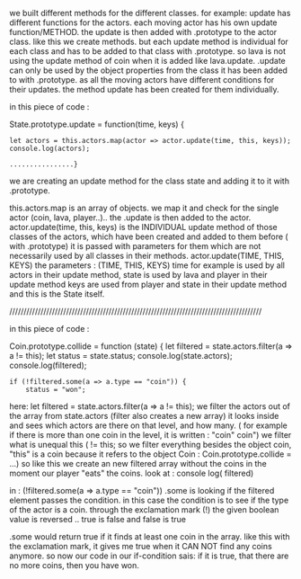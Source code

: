 we built different methods for the different classes. 
for example: update has different functions for the actors. each moving actor has his own update function/METHOD. the update is then added with .prototype to the actor class. like this we create methods. but each update method is individual for each class and has to be added to that class with .prototype. 
so lava is not using the update method of coin when it is added like 
lava.update.
.update can only be used by the object properties from the class it has been added 
to with .prototype. 
as all the moving actors have different conditions for their updates. the method update has been created for them individually. 

in this piece of code : 

State.prototype.update = function(time, keys) {

    let actors = this.actors.map(actor => actor.update(time, this, keys));
    console.log(actors);

    ................}

we are creating an update method for the class state and adding it to it with .prototype. 

this.actors.map is an array of objects. 
we map it and check for the single actor (coin, lava, player..).. 
the .update is then added to the actor.
actor.update(time, this, keys)  is the INDIVIDUAL update method of those classes of the actors, which have been created and added to them before ( with .prototype) it is passed with parameters for them which are not necessarily used by all classes in their methods.  actor.update(TIME, THIS, KEYS)
 the parameters : (TIME, THIS, KEYS)
 time for example is used by all actors in their update method, 
 state is used by lava and player in their update method
 keys are used from player and state in their update method
and this is the State itself. 

/////////////////////////////////////////////////////////////////////////////////////////
 
 in this piece of code : 

 Coin.prototype.collide = function (state) {
    let filtered = state.actors.filter(a => a != this);
    let status = state.status;
    console.log(state.actors);
    console.log(filtered);
    
    
   
    if (!filtered.some(a => a.type == "coin")) {
        status = "won";



here: let filtered = state.actors.filter(a => a != this);
we filter the actors out of the array from state.actors (filter also creates a new array) 
it looks inside and sees which actors are there on that level, and how many. ( for example if there is more than one coin in the level, it is written : "coin" coin")
we filter what is unequal this (  != this; so we filter everything besides the object coin,
"this" is a coin because it refers to the object Coin : Coin.prototype.collide = ...)
so like this we create an new filtered array without the coins in the moment our player "eats" the coins.
look at : console log( filtered)


in : (!filtered.some(a => a.type == "coin"))
.some is looking if the filtered element passes the condition. 
in this case the condition is to see if the type of the actor is a coin.
through the exclamation mark (!) the given boolean value is reversed .. true is false and false is true 

.some would return true if it finds at least one coin in the array.
like this with the exclamation mark, it gives me true when it CAN NOT find any coins anymore.
so now our code in our if-condition sais: 
if it is true, that there are no more coins, then you have won. 

